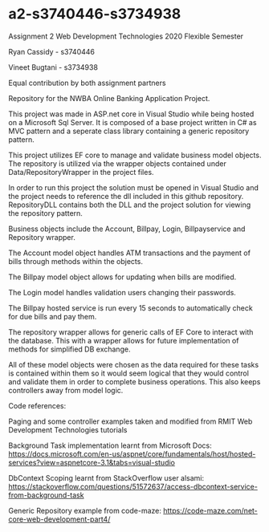 # a2-s3740446-s3734938
Assignment 2 Web Development Technologies 2020 Flexible Semester

Ryan Cassidy - s3740446

Vineet Bugtani - s3734938

Equal contribution by both assignment partners

Repository for the NWBA Online Banking Application Project.

This project was made in ASP.net core in Visual Studio while being hosted on a Microsoft Sql Server.
It is composed of a base project written in C# as MVC pattern and a seperate class library containing a generic repository pattern. 

This project utilizes EF core to manage and validate business model objects.
The repository is utilized via the wrapper objects contained under Data/RepositoryWrapper in the project files. 

In order to run this project the solution must be opened in Visual Studio and the project needs to reference the dll included in this github repository. RepositoryDLL contains both the DLL and the project solution for viewing the repository pattern.

Business objects include the Account, Billpay, Login, Billpayservice and Repository wrapper.

The Account model object handles ATM transactions and the payment of bills through methods within the objects.

The Billpay model object allows for updating when bills are modified.

The Login model handles validation users changing their passwords.

The Billpay hosted service is run every 15 seconds to automatically check for due bills and pay them.

The repository wrapper allows for generic calls of EF Core to interact with the database. This with a wrapper allows for future implementation of methods for simplified DB exchange. 

All of these model objects were chosen as the data required for these tasks is contained within them so it would seem logical that they would control and validate them in order to complete business operations. This also keeps controllers away from model logic.

Code references: 

Paging and some controller examples taken and modified from RMIT Web Development Technologies tutorials

Background Task implementation learnt from Microsoft Docs:
https://docs.microsoft.com/en-us/aspnet/core/fundamentals/host/hosted-services?view=aspnetcore-3.1&tabs=visual-studio

DbContext Scoping learnt from StackOverflow user alsami:
https://stackoverflow.com/questions/51572637/access-dbcontext-service-from-background-task

Generic Repository example from code-maze:
https://code-maze.com/net-core-web-development-part4/
